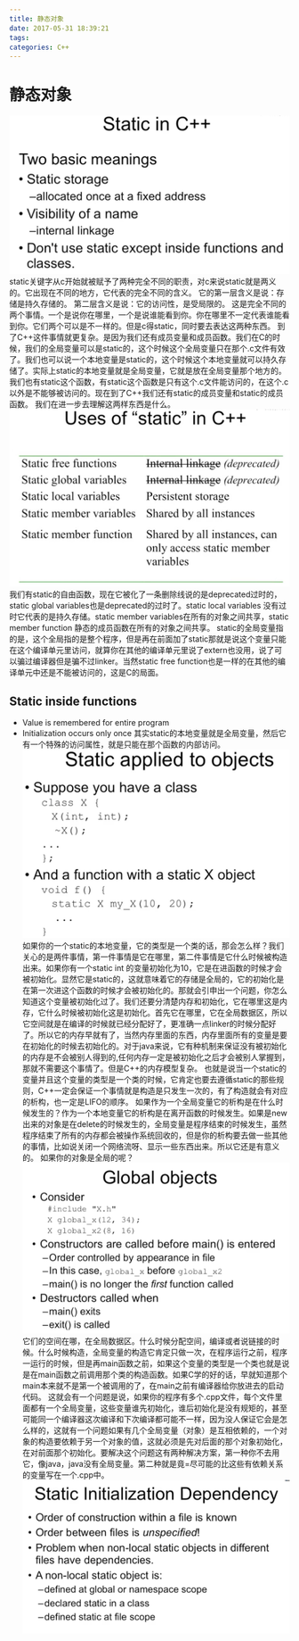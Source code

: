 ```yaml
---
title: 静态对象
date: 2017-05-31 18:39:21
tags:
categories: C++
---
```

# 静态对象
![Alt text](/images/C++/static1.png)
static关键字从c开始就被赋予了两种完全不同的职责，对c来说static就是两义的。它出现在不同的地方，它代表的完全不同的含义。
它的第一层含义是说：存储是持久存储的。
第二层含义是说：它的访问性，是受局限的。
这是完全不同的两个事情。一个是说你在哪里，一个是说谁能看到你。你在哪里不一定代表谁能看到你。它们两个可以是不一样的。但是c得static，同时要去表达这两种东西。
到了C++这件事情就更复杂。是因为我们还有成员变量和成员函数。我们在C的时候，我们的全局变量可以是static的，这个时候这个全局变量只在那个.c文件有效了。我们也可以说一个本地变量是static的，这个时候这个本地变量就可以持久存储了。实际上static的本地变量就是全局变量，它就是放在全局变量那个地方的。我们也有static这个函数，有static这个函数是只有这个.c文件能访问的，在这个.c以外是不能够被访问的。现在到了C++我们还有static的成员变量和static的成员函数。
我们在进一步去理解这两样东西是什么。
![Alt text](/images/C++/static2.png)
我们有static的自由函数，现在它被化了一条删除线说的是deprecated过时的，static global variables也是deprecated的过时了。static local variables 没有过时它代表的是持久存储。static member variables在所有的对象之间共享，static member function 静态的成员函数在所有的对象之间共享。
static的全局变量指的是，这个全局指的是整个程序，但是再在前面加了static那就是说这个变量只能在这个编译单元里访问，就算你在其他的编译单元里说了extern也没用，说了可以骗过编译器但是骗不过linker。当然static free function也是一样的在其他的编译单元中还是不能被访问的，这是C的局面。
## Static inside functions
- Value is remembered for entire program
- Initialization occurs only once
其实static的本地变量就是全局变量，然后它有一个特殊的访问属性，就是只能在那个函数的内部访问。
![Alt text](/images/C++/static3.png)
如果你的一个static的本地变量，它的类型是一个类的话，那会怎么样？我们关心的是两件事情，第一件事情是它在哪里，第二件事情是它什么时候被构造出来。如果你有一个static int 的变量初始化为10，它是在进函数的时候才会被初始化。显然它是static的，这就意味着它的存储是全局的，它的初始化是在第一次进这个函数的时候才会被初始化的。那就会引申出一个问题，你怎么知道这个变量被初始化过了。我们还要分清楚内存和初始化，它在哪里这是内存，它什么时候被初始化这是初始化。首先它在哪里，它在全局数据区，所以它空间就是在编译的时候就已经分配好了，更准确一点linker的时候分配好了。所以它的内存早就有了，当然内存里面的东西，内存里面所有的变量是要在初始化的时候去初始化的。对于java来说，它有种机制来保证没有被初始化的内存是不会被别人得到的,任何内存一定是被初始化之后才会被别人掌握到，那就不需要这个事情了。但是C++的内存模型复杂。
也就是说当一个static的变量并且这个变量的类型是一个类的时候，它肯定也要去遵循static的那些规则，C++一定会保证一个事情就是构造是只发生一次的，有了构造就会有对应的析构，也一定是LIFO的顺序。
如果作为一个全局变量它的析构是在什么时候发生的？作为一个本地变量它的析构是在离开函数的时候发生。如果是new出来的对象是在delete的时候发生的，全局变量是程序结束的时候发生，虽然程序结束了所有的内存都会被操作系统回收的，但是你的析构要去做一些其他的事情，比如说关闭一个网络流呀、显示一些东西出来。所以它还是有意义的。
如果你的对象是全局的呢？
![Alt text](/images/C++/static4.png)
它们的空间在哪，在全局数据区。什么时候分配空间，编译或者说链接的时候。什么时候构造，全局变量的构造它肯定只做一次，在程序运行之前，程序一运行的时候，但是再main函数之前，如果这个变量的类型是一个类也就是说是在main函数之前调用那个类的构造函数。如果C学的好的话，早就知道那个main本来就不是第一个被调用的了，在main之前有编译器给你放进去的启动代码。
这就会有一个问题是说，如果你的程序有多个.cpp文件，每个文件里面都有一个全局变量，这些变量谁先初始化，谁后初始化是没有规矩的，甚至可能同一个编译器这次编译和下次编译都可能不一样，因为没人保证它会是怎么样的，这就有一个问题如果有几个全局变量（对象）是互相依赖的，一个对象的构造要依赖于另一个对象的值，这就必须是先对后面的那个对象初始化，在对前面那个初始化。要解决这个问题这有两种解决方案，第一种你不去用它，像java，java没有全局变量。第二种就是竟=尽可能的比这些有依赖关系的变量写在一个.cpp中。
![Alt text](/images/C++/static5.png)
